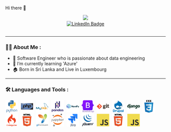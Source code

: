 
Hi there 👋

<div id="header" align="center">
  <img src="https://media.giphy.com/media/paTz7UZbPfTZFRYnnB/giphy.gif" width="200"/>
</div>
<div id="badges" align="center">
  <a href="https://www.linkedin.com/in/hashiniliyanage/">
    <img src="https://img.shields.io/badge/LinkedIn-blue?style=for-the-badge&logo=linkedin&logoColor=white" alt="LinkedIn Badge"/>
  </a>
</div>
</br>


---

### :woman_technologist: About Me :

- 🔭 Software Engineer who is passionate about data engineering
- 🌱 I’m currently learning 'Azure'
- :house: Born in Sri Lanka and Live in Luxembourg

---

### :hammer_and_wrench: Languages and Tools :
<div>
  <img src="https://github.com/devicons/devicon/blob/master/icons/python/python-original-wordmark.svg" title="Python" alt="py" width="40" height="40"/>&nbsp;
  <img src="https://github.com/devicons/devicon/blob/master/icons/php/php-original.svg" title="Php" alt="php" width="40" height="40"/>&nbsp;
  <img src="https://github.com/devicons/devicon/blob/master/icons/mysql/mysql-original-wordmark.svg" title="Mysql" alt="mysql" width="40" height="40"/>&nbsp;
  <img src="https://github.com/devicons/devicon/blob/master/icons/pandas/pandas-original-wordmark.svg" title="Pandas" alt="pandas" width="40" height="40"/>&nbsp; 
  <img src="https://github.com/devicons/devicon/blob/master/icons/numpy/numpy-original-wordmark.svg" title="Numpy" alt="numpy" width="40" height="40"/>&nbsp;
  <img src="https://github.com/devicons/devicon/blob/master/icons/bootstrap/bootstrap-original-wordmark.svg" title="BS" alt="bs" width="40" height="40"/>&nbsp;
  <img src="https://github.com/devicons/devicon/blob/master/icons/git/git-original-wordmark.svg" title="Git" alt="git" width="40" height="40"/>&nbsp;
  <img src="https://github.com/devicons/devicon/blob/master/icons/drupal/drupal-original-wordmark.svg" title="Drupal" alt="drupal" width="40" height="40"/>&nbsp;
  <img src="https://github.com/devicons/devicon/blob/master/icons/django/django-plain-wordmark.svg" title="Django" alt="django" width="40" height="40"/>&nbsp;
  <img src="https://github.com/devicons/devicon/blob/master/icons/css3/css3-original-wordmark.svg" title="CSS" alt="css" width="40" height="40"/>&nbsp;
  <img src="https://github.com/devicons/devicon/blob/master/icons/codeigniter/codeigniter-plain-wordmark.svg" title="Codeigniter" alt="codeigniter" width="40" height="40"/>&nbsp;
  <img src="https://github.com/devicons/devicon/blob/master/icons/html5/html5-original-wordmark.svg" title="Pandas" alt="pandas" width="40" height="40"/>&nbsp;
  <img src="https://github.com/devicons/devicon/blob/master/icons/yii/yii-original-wordmark.svg" title="Pandas" alt="pandas" width="40" height="40"/>&nbsp;
  <img src="https://github.com/devicons/devicon/blob/master/icons/jupyter/jupyter-original-wordmark.svg" title="Pandas" alt="pandas" width="40" height="40"/>&nbsp;
  <img src="https://github.com/devicons/devicon/blob/master/icons/jira/jira-original-wordmark.svg" title="Pandas" alt="pandas" width="40" height="40"/>&nbsp;
  <img src="https://github.com/devicons/devicon/blob/master/icons/jquery/jquery-original-wordmark.svg" title="Pandas" alt="pandas" width="40" height="40"/>&nbsp;
  <img src="https://github.com/devicons/devicon/blob/master/icons/javascript/javascript-original.svg" title="Pandas" alt="pandas" width="40" height="40"/>&nbsp;
  <img src="https://github.com/devicons/devicon/blob/master/icons/html5/html5-original-wordmark.svg" title="Pandas" alt="pandas" width="40" height="40"/>&nbsp;
  <img src="https://github.com/devicons/devicon/blob/master/icons/javascript/javascript-original.svg" title="Pandas" alt="pandas" width="40" height="40"/>&nbsp;
  
</div>
  

<!--
**hashinil/hashinil** is a ✨ _special_ ✨ repository because its `README.md` (this file) appears on your GitHub profile.

Here are some ideas to get you started:

- 🔭 I’m currently working on ...
- 🌱 I’m currently learning ...
- 👯 I’m looking to collaborate on ...
- 🤔 I’m looking for help with ...
- 💬 Ask me about ...
- 📫 How to reach me: ...
- 😄 Pronouns: ...
- ⚡ Fun fact: ...
-->
